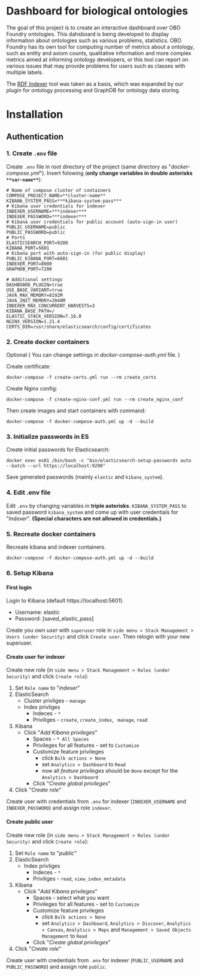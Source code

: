 # Dashboard for biological ontologies

The goal of this project is to create an interactive dashboard over OBO Foundry ontologies. This dahsboard is being developed to display information about ontologies such as various problems, statistics.
OBO Foundry has its own tool for computing number of metrics about a ontology, such as entity and axiom counts, qualitative information and more complex metrics aimed at informing ontology developers, or this tool can report on various issues that may provide problems for users such as classes with multiple labels.

The [RDF Indexer](https://github.com/datagov-cz/dashboard-indexer) tool was taken as a basis, which was expanded by our plugin for ontology processing and GraphDB for ontology data storing.

# Installation

## Authentication

### 1. Create `.env` file

Create `.env` file in root directory of the project (same directory as "*docker-compose.yml*"). Insert folowing (**only
change variables in double asterisks `**var-name**`**):

    # Name of compose cluster of containers
    COMPOSE_PROJECT_NAME=**cluster-name**
    KIBANA_SYSTEM_PASS=***kibana-system-pass***
    # Kibana user credentials for indexer
    INDEXER_USERNAME=***indexer***
    INDEXER_PASSWORD=***indexer***
    # Kibana user credentials for public account (auto-sign-in user)
    PUBLIC_USERNAME=public
    PUBLIC_PASSWORD=public
    # Ports
    ELASTICSEARCH_PORT=9200
    KIBANA_PORT=5601
    # Kibana port with auto-sign-in (for public display)
    PUBLIC_KIBANA_PORT=6601
    INDEXER_PORT=8080
    GRAPHDB_PORT=7200
    
    # Additional settings
    DASHBOARD_PLUGIN=true
    USE_BASE_VARIANT=true
    JAVA_MAX_MEMORY=8192M
    JAVA_INIT_MEMORY=2048M
    INDEXER_MAX_CONCURRENT_HARVESTS=3
    KIBANA_BASE_PATH=/
    ELASTIC_STACK_VERSION=7.16.0
    NGINX_VERSION=1.21.4
    CERTS_DIR=/usr/share/elasticsearch/config/certificates

### 2. Create docker containers

Optional ( You can change settings in *docker-compose-auth.yml* file. )

Create certificate:

    docker-compose -f create-certs.yml run --rm create_certs

Create Nginx config:

	docker-compose -f create-nginx-conf.yml run --rm create_nginx_conf

Then create images and start containers with command:

	docker-compose -f docker-compose-auth.yml up -d --build

### 3. Initialize passwords in ES

Create initial passwords for Elasticsearch:

	docker exec es01 /bin/bash -c "bin/elasticsearch-setup-passwords auto --batch --url https://localhost:9200"

Save generated passwords (mainly `elastic` and `kibana_system`).

### 4. Edit .env file

Edit `.env` by changing variables in **triple asterisks**. `KIBANA_SYSTEM_PASS` to saved password `kibana_system` and
come up with user credentials for "*Indexer*". **(Special characters are not allowed in credentials.)**

### 5. Recreate docker containers

Recreate kibana and indexer containers.

	docker-compose -f docker-compose-auth.yml up -d --build

### 6. Setup Kibana

#### First login

Login to Kibana (default https://localhost:5601).

- Username: elastic
- Password: [saved_elastic_pass]

Create you own *user* with `superuser` role in `side menu > Stack Management > Users (under Security)` and
click `Create user`. Then relogin with your new superuser.

#### Create user for indexer

Create new role (in `side menu > Stack Management > Roles (under Security)` and click `Create role`):

1. Set `Role name` to "*indexer*"
2. ElasticSearch
    - Cluster privliges - `manage`
    - Index privliges
        - Indeces - `*`
        - Priviliges - `create`, `create_index`, ` manage`, `read`
3. Kibana
    - Click "*Add Kibana privileges*"
        - Spaces - `* All Spaces`
        - Privileges for all features - set to `Customize`
        - Customize feature privileges
            - click `Bulk actions > None`
            - set `Analytics > Dashboard` to `Read`
            - now all *feature privileges* should be `None` except for the `Analytics > Dashboard`
        - Click "*Create global privileges*"
4. Click "*Create role*"

Create user with credentials from `.env` for indexer (`INDEXER_USERNAME` and `INDEXER_PASSWORD`) and assign
role `indexer`.

#### Create public user

Create new role (in `side menu > Stack Management > Roles (under Security)` and click `Create role`):

1. Set `Role name` to "*public*"
2. ElasticSearch
    - Index privliges
        - Indeces - `*`
        - Priviliges - `read`, `view_index_metadata`
3. Kibana
    - Click "*Add Kibana privileges*"
        - Spaces - select what you want
        - Privileges for all features - set to `Customize`
        - Customize feature privileges
            - click `Bulk actions > None`
            - set `Analytics > Dashboard`, `Analytics > Discover`, `Analytics > Canvas`, `Analytics > Maps`
              and `Management > Saved Objects Management` to `Read`
        - Click "*Create global privileges*"
4. Click "*Create role*"

Create user with credentials from `.env` for indexer (`PUBLIC_USERNAME` and `PUBLIC_PASSWORD`) and assign role `public`.

